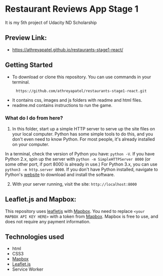 # Restaurant Reviews App Stage 1

It is my 5th project of Udacity ND Scholarship

## Preview Link:

- https://athreyapatel.github.io/restaurants-stage1-react/

## Getting Started

- To download or clone this repository. You can use commands in your terminal.
``` bash
     https://github.com/athreyapatel/restaurants-stage1-react.git
```
- It contains css, images and js folders with readme and html files.
- readme.md contains instructions to run the game.

### What do I do from here?

1. In this folder, start up a simple HTTP server to serve up the site files on your local computer. Python has some simple tools to do this, and you don't even need to know Python. For most people, it's already installed on your computer.

In a terminal, check the version of Python you have: `python -V`. If you have Python 2.x, spin up the server with `python -m SimpleHTTPServer 8000` (or some other port, if port 8000 is already in use.) For Python 3.x, you can use `python3 -m http.server 8000`. If you don't have Python installed, navigate to Python's [website](https://www.python.org/) to download and install the software.

2. With your server running, visit the site: `http://localhost:8000`

## Leaflet.js and Mapbox:

This repository uses [leafletjs](https://leafletjs.com/) with [Mapbox](https://www.mapbox.com/). You need to replace `<your MAPBOX API KEY HERE>` with a token from [Mapbox](https://www.mapbox.com/). Mapbox is free to use, and does not require any payment information.

## Technologies used

- html
- CSS3
- [Mapbox](https://www.mapbox.com/)
- [Leaflet.js](https://leafletjs.com/)
- Service Worker
